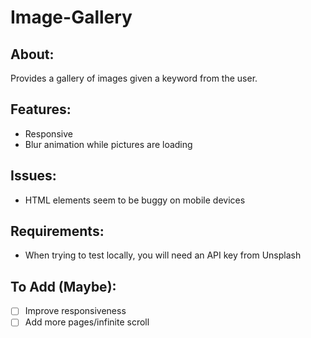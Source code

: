 # Image-Gallery

## About:
Provides a gallery of images given a keyword from the user.

## Features:
- Responsive
- Blur animation while pictures are loading

## Issues:
- HTML elements seem to be buggy on mobile devices

## Requirements:
- When trying to test locally, you will need an API key from Unsplash
 
## To Add (Maybe):
- [ ] Improve responsiveness
- [ ] Add more pages/infinite scroll
